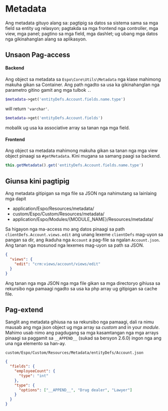 # Metadata

Ang metadata gituyo alang sa: pagtipig sa datos sa sistema sama sa mga field sa entity ug relasyon; pagtakda sa mga frontend nga controller, mga view, mga panel; pagtino sa mga field, mga dashlet; ug ubang mga datos nga gikinahanglan alang sa aplikasyon.


## Unsaon Pag-access

#### Backend

Ang object sa metadata sa `Espo\Core\Utils\Metadata` nga klase mahimong makuha gikan sa Container. Ang path ngadto sa usa ka gikinahanglan nga parametro gitino gamit ang mga tulbok `.`.

```php
$metadata->get('entityDefs.Account.fields.name.type')
```
will return `'varchar'`.

```php
$metadata->get('entityDefs.Account.fields')
```
mobalik ug usa ka associative array sa tanan nga mga field.

#### Frontend

Ang object sa metadata mahimong makuha gikan sa tanan nga mga view object pinaagi sa `#getMetadata`. Kini mugana sa samang paagi sa backend.

```JavaScript
this.getMetadata().get('entityDefs.Account.fields.name.type')
```


## Giunsa kini pagtipig

Ang metadata gitipigan sa mga file sa JSON nga nahimutang sa lainlaing mga dapit

* application/Espo/Resources/metadata/
* custom/Espo/Custom/Resources/metadata/
* application/Espo/Modules/{MODULE_NAME}/Resources/metadata/

Sa higayon nga ma-access mo ang datos pinaagi sa path `clientDefs.Account.views.edit` ang unang lexeme `clientDefs` mag-uyon sa pangan sa dir, ang ikaduha nga `Account` a pag-file sa ngalan `Account.json`. Ang tanan nga mosunod nga lexemes mag-uyon sa path sa JSON.
```json
{
  "views": {
    "edit": "crm:views/account/views/edit" 
  }
}
```

Ang tanan nga mga JSON nga mga file gikan sa mga directoryo gihiusa sa rekursibo nga pamaagi 
ngadto sa usa ka php array ug gitipigan sa cache file.

## Pag-extend

Sanglit ang metadata gihiusa na sa rekursibo nga pamaagi, dali ra nimu mausab ang mga json object ug mga array sa _custom_ and in your _module_. Mahimo usab nimo ang pagdugang sa mga kasamtangan nga mga arrays pinaagi sa paggamit sa `__APPEND__` (sukad sa bersyon 2.6.0) ingon nga ang una nga elemento sa han-ay.

`custom/Espo/Custom/Resources/Metadata/entityDefs/Account.json`

```json
{
  "fields": {
    "employeeCount": {
      "type": "int"
    },
    "type": {
      "options": ["__APPEND__", "Drug dealer", "Lawyer"]
    }
  }
}
```
